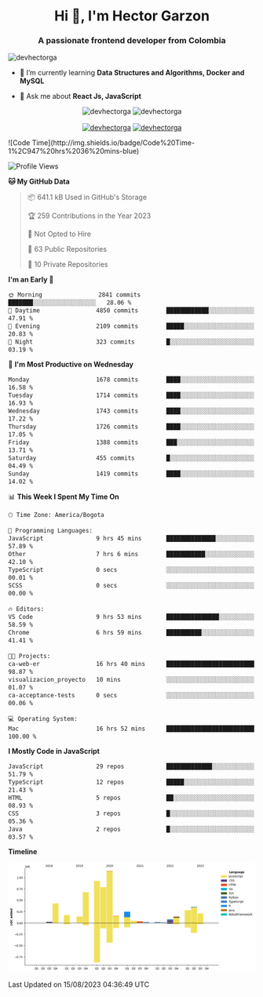 <h1 align="center">Hi 👋, I'm Hector Garzon</h1>
<h3 align="center">A passionate frontend developer from Colombia</h3>

<p align="left"> <img src="https://komarev.com/ghpvc/?username=devhectorga" alt="devhectorga" /> </p>

- 🌱 I’m currently learning **Data Structures and Algorithms, Docker and MySQL**

- 💬 Ask me about **React Js, JavaScript**

<p align="center"> <img src="https://github-readme-stats.vercel.app/api?username=devhectorga&count_private=true&show_icons=true" alt="devhectorga" /> <img src="https://github-readme-stats.vercel.app/api/top-langs/?username=devhectorga&layout=compact" alt="devhectorga" /></p>

<p align="center">
<a href="https://twitter.com/devhectorga" target="blank"><img align="center" src="https://cdn.jsdelivr.net/npm/simple-icons@3.0.1/icons/twitter.svg" alt="devhectorga" height="20" width="20" /></a>
<a href="https://linkedin.com/in/devhectorga" target="blank"><img align="center" src="https://cdn.jsdelivr.net/npm/simple-icons@3.0.1/icons/linkedin.svg" alt="devhectorga" height="20" width="20" /></a>
</p>
<!--START_SECTION:waka-->
![Code Time](http://img.shields.io/badge/Code%20Time-1%2C947%20hrs%2036%20mins-blue)

![Profile Views](http://img.shields.io/badge/Profile%20Views-0-blue)

**🐱 My GitHub Data** 

> 📦 641.1 kB Used in GitHub's Storage 
 > 
> 🏆 259 Contributions in the Year 2023
 > 
> 🚫 Not Opted to Hire
 > 
> 📜 63 Public Repositories 
 > 
> 🔑 10 Private Repositories 
 > 
**I'm an Early 🐤** 

```text
🌞 Morning                2841 commits        ███████░░░░░░░░░░░░░░░░░░   28.06 % 
🌆 Daytime                4850 commits        ████████████░░░░░░░░░░░░░   47.91 % 
🌃 Evening                2109 commits        █████░░░░░░░░░░░░░░░░░░░░   20.83 % 
🌙 Night                  323 commits         █░░░░░░░░░░░░░░░░░░░░░░░░   03.19 % 
```
📅 **I'm Most Productive on Wednesday** 

```text
Monday                   1678 commits        ████░░░░░░░░░░░░░░░░░░░░░   16.58 % 
Tuesday                  1714 commits        ████░░░░░░░░░░░░░░░░░░░░░   16.93 % 
Wednesday                1743 commits        ████░░░░░░░░░░░░░░░░░░░░░   17.22 % 
Thursday                 1726 commits        ████░░░░░░░░░░░░░░░░░░░░░   17.05 % 
Friday                   1388 commits        ███░░░░░░░░░░░░░░░░░░░░░░   13.71 % 
Saturday                 455 commits         █░░░░░░░░░░░░░░░░░░░░░░░░   04.49 % 
Sunday                   1419 commits        ████░░░░░░░░░░░░░░░░░░░░░   14.02 % 
```


📊 **This Week I Spent My Time On** 

```text
🕑︎ Time Zone: America/Bogota

💬 Programming Languages: 
JavaScript               9 hrs 45 mins       ██████████████░░░░░░░░░░░   57.89 % 
Other                    7 hrs 6 mins        ███████████░░░░░░░░░░░░░░   42.10 % 
TypeScript               0 secs              ░░░░░░░░░░░░░░░░░░░░░░░░░   00.01 % 
SCSS                     0 secs              ░░░░░░░░░░░░░░░░░░░░░░░░░   00.00 % 

🔥 Editors: 
VS Code                  9 hrs 53 mins       ███████████████░░░░░░░░░░   58.59 % 
Chrome                   6 hrs 59 mins       ██████████░░░░░░░░░░░░░░░   41.41 % 

🐱‍💻 Projects: 
ca-web-er                16 hrs 40 mins      █████████████████████████   98.87 % 
visualizacion_proyecto   10 mins             ░░░░░░░░░░░░░░░░░░░░░░░░░   01.07 % 
ca-acceptance-tests      0 secs              ░░░░░░░░░░░░░░░░░░░░░░░░░   00.06 % 

💻 Operating System: 
Mac                      16 hrs 52 mins      █████████████████████████   100.00 % 
```

**I Mostly Code in JavaScript** 

```text
JavaScript               29 repos            █████████████░░░░░░░░░░░░   51.79 % 
TypeScript               12 repos            █████░░░░░░░░░░░░░░░░░░░░   21.43 % 
HTML                     5 repos             ██░░░░░░░░░░░░░░░░░░░░░░░   08.93 % 
CSS                      3 repos             █░░░░░░░░░░░░░░░░░░░░░░░░   05.36 % 
Java                     2 repos             █░░░░░░░░░░░░░░░░░░░░░░░░   03.57 % 
```



**Timeline**

![Lines of Code chart](https://raw.githubusercontent.com/devHectorGa/devHectorGa/master/assets/bar_graph.png)


 Last Updated on 15/08/2023 04:36:49 UTC
<!--END_SECTION:waka-->
